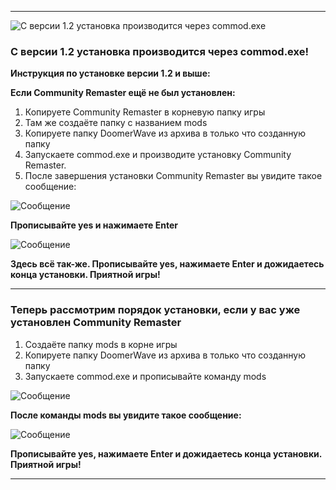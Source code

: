 -----------------------------------------------------------------------------------------------
![С версии 1.2 установка производится через commod.exe](https://user-images.githubusercontent.com/60093741/213088475-23fb4aff-9509-4941-bb03-07929cfd52ce.jpg)

### **С версии 1.2 установка производится через commod.exe!**

**Инструкция по установке версии 1.2 и выше:**

**Если Community Remaster ещё не был установлен:**

1. Копируете Community Remaster в корневую папку игры
2. Там же создаёте папку с названием mods
3. Копируете папку DoomerWave из архива в только что созданную папку
4. Запускаете commod.exe и производите установку Community Remaster.
5. После завершения установки Community Remaster вы увидите такое сообщение: 

![Сообщение](https://user-images.githubusercontent.com/60093741/213088152-acbcee6d-eac0-40f0-99b7-66005a40b9d7.png)

**Прописывайте yes и нажимаете Enter**

![Сообщение](https://user-images.githubusercontent.com/60093741/213088159-e2da835a-38f0-4f31-81fc-080997d4ef8b.png)

**Здесь всё так-же. Прописывайте yes, нажимаете Enter и дожидаетесь конца установки. Приятной игры!**

-----------------------------------------------------------------------------------------------

### **Теперь рассмотрим порядок установки, если у вас уже установлен Community Remaster**

1. Создаёте папку mods в корне игры
2. Копируете папку DoomerWave из архива в только что созданную папку
3. Запускаете commod.exe и прописывайте команду mods

![Сообщение](https://user-images.githubusercontent.com/60093741/213088472-576801b1-36f5-4541-8d46-ad2c4c9f32a2.jpg)

**После команды mods вы увидите такое сообщение:**

![Сообщение](https://user-images.githubusercontent.com/60093741/213088159-e2da835a-38f0-4f31-81fc-080997d4ef8b.png)

**Прописывайте yes, нажимаете Enter и дожидаетесь конца установки. Приятной игры!**

-----------------------------------------------------------------------------------------------